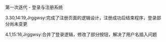 第一次迭代 - 登录与注册系统

3.30,14:19,Jrggwsy:完成了注册页面的逻辑设计，注册成功后结束程序，登录部分尚未变更

4.1,15:16,Jrggwsy:合并了登录逻辑，修改了部分按钮，解决了用户名插入问题
